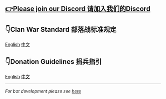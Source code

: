 ## [👉Please join our Discord 请加入我们的Discord](https://discord.gg/N5P2uJD)

## 👇Clan War Standard 部落战标准规定
[English](docs/cw_std_EN.md)    [中文](docs/cw_std_CN.md)

## 👇Donation Guidelines 捐兵指引
[English](docs/donation_EN.md)    [中文](docs/donation_CN.md)

---
*For bot development please see [here](docs/bot.md)*